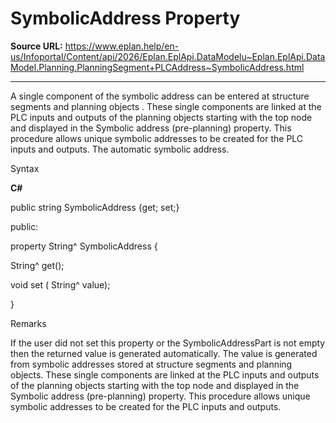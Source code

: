 # SymbolicAddress Property

**Source URL:** https://www.eplan.help/en-us/Infoportal/Content/api/2026/Eplan.EplApi.DataModelu~Eplan.EplApi.DataModel.Planning.PlanningSegment+PLCAddress~SymbolicAddress.html

---

A single component of the symbolic address can be entered at structure segments and planning objects . These single components are linked at the PLC inputs and outputs of the planning objects starting with the top node and displayed in the Symbolic address (pre-planning) property. This procedure allows unique symbolic addresses to be created for the PLC inputs and outputs. The automatic symbolic address.

Syntax

**C#**



public string SymbolicAddress {get; set;}

public:

property String^ SymbolicAddress {

   String^ get();

   void set (    String^ value);

}


Remarks

If the user did not set this property or the SymbolicAddressPart is not empty then the returned value is generated automatically. The value is generated from symbolic addresses stored at structure segments and planning objects. These single components are linked at the PLC inputs and outputs of the planning objects starting with the top node and displayed in the Symbolic address (pre-planning) property. This procedure allows unique symbolic addresses to be created for the PLC inputs and outputs.
